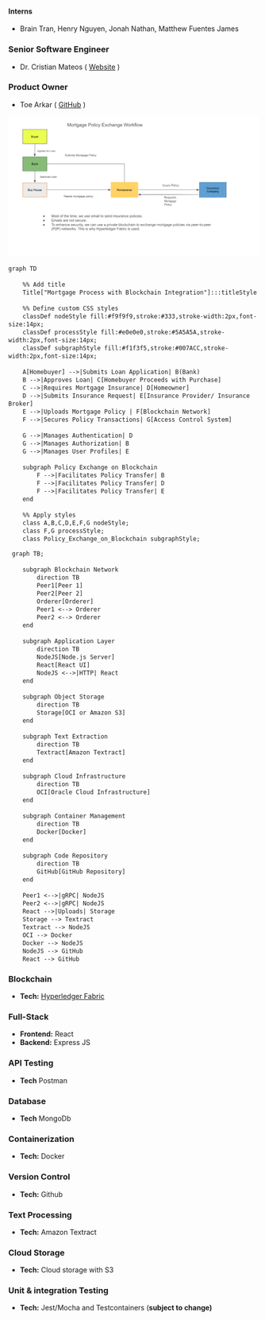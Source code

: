 #### Interns 
- Brain Tran, Henry Nguyen, Jonah Nathan, Matthew Fuentes James 
### Senior Software Engineer
- Dr. Cristian Mateos ( [Website](https://users.exa.unicen.edu.ar/~cmateos/) )
### Product Owner
- Toe Arkar ( [GitHub](https://github.com/Toe12) )

![mortgage_policy_exchange_workdlow.png](mortgage_policy_exchange_workdlow.png)

```mermaid
graph TD

    %% Add title
    Title["Mortgage Process with Blockchain Integration"]:::titleStyle

    %% Define custom CSS styles
    classDef nodeStyle fill:#f9f9f9,stroke:#333,stroke-width:2px,font-size:14px;
    classDef processStyle fill:#e0e0e0,stroke:#5A5A5A,stroke-width:2px,font-size:14px;
    classDef subgraphStyle fill:#f1f3f5,stroke:#007ACC,stroke-width:2px,font-size:14px;

    A[Homebuyer] -->|Submits Loan Application| B(Bank)
    B -->|Approves Loan| C[Homebuyer Proceeds with Purchase]
    C -->|Requires Mortgage Insurance| D[Homeowner]
    D -->|Submits Insurance Request| E[Insurance Provider/ Insurance Broker]
    E -->|Uploads Mortgage Policy | F[Blockchain Network]
    F -->|Secures Policy Transactions| G[Access Control System]

    G -->|Manages Authentication| D
    G -->|Manages Authorization| B
    G -->|Manages User Profiles| E

    subgraph Policy Exchange on Blockchain
        F -->|Facilitates Policy Transfer| B
        F -->|Facilitates Policy Transfer| D
        F -->|Facilitates Policy Transfer| E
    end

    %% Apply styles
    class A,B,C,D,E,F,G nodeStyle;
    class F,G processStyle;
    class Policy_Exchange_on_Blockchain subgraphStyle;
```

```mermaid
 graph TB;

    subgraph Blockchain Network
        direction TB
        Peer1[Peer 1]
        Peer2[Peer 2]
        Orderer[Orderer]
        Peer1 <--> Orderer
        Peer2 <--> Orderer
    end

    subgraph Application Layer
        direction TB
        NodeJS[Node.js Server]
        React[React UI]
        NodeJS <-->|HTTP| React
    end

    subgraph Object Storage
        direction TB
        Storage[OCI or Amazon S3]
    end

    subgraph Text Extraction
        direction TB
        Textract[Amazon Textract]
    end

    subgraph Cloud Infrastructure
        direction TB
        OCI[Oracle Cloud Infrastructure]
    end

    subgraph Container Management
        direction TB
        Docker[Docker]
    end

    subgraph Code Repository
        direction TB
        GitHub[GitHub Repository]
    end

    Peer1 <-->|gRPC| NodeJS
    Peer2 <-->|gRPC| NodeJS
    React -->|Uploads| Storage
    Storage --> Textract
    Textract --> NodeJS
    OCI --> Docker
    Docker --> NodeJS
    NodeJS --> GitHub
    React --> GitHub
```

### Blockchain

- **Tech:** [Hyperledger Fabric](https://docs.google.com/presentation/d/1SrBRrJa8lHw4Rct_hfm9C1ss2U1PXXnyWtEB_lxk8_Y/edit?usp=sharing)

### Full-Stack

- **Frontend:** React
- **Backend:** Express JS

### API Testing

- **Tech** Postman

### Database

- **Tech** MongoDb

### Containerization

- **Tech:** Docker

### Version Control

- **Tech:** Github

### Text Processing

- **Tech:** Amazon Textract

### Cloud Storage

- **Tech:** Cloud storage with S3

### Unit & integration Testing

- **Tech:** Jest/Mocha and Testcontainers (<b>subject to change)
